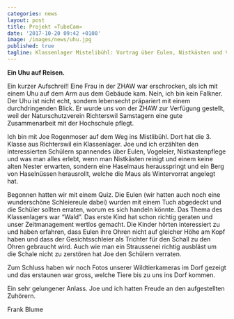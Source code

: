 ```yaml
---
categories: news
layout: post
title: Projekt «TubeCam»
date: '2017-10-20 09:42 +0100'
image: /images/news/uhu.jpg
published: true
tagline: Klassenlager Mistelibühl: Vortrag über Eulen, Nistkästen und Vogeleier
---
```


**Ein Uhu auf Reisen.**
 
Ein kurzer Aufschrei!!
Eine Frau in der ZHAW war erschrocken, als ich mit einem Uhu auf dem Arm aus dem Gebäude kam.
Nein, ich bin kein Falkner. 
Der Uhu ist nicht echt, sondern lebensecht präpariert mit einem durchdringenden Blick.
Er wurde uns von der ZHAW zur Verfügung gestellt, weil der Naturschutzverein Richterswil Samstagern eine gute Zusammenarbeit mit der Hochschule pflegt.
 
Ich bin mit Joe Rogenmoser auf dem Weg ins Mistlibühl. 
Dort hat die 3. Klasse aus Richterswil ein Klassenlager.
Joe und ich erzählten den interessierten Schülern spannendes über Eulen, Vogeleier, Nistkastenpflege
und was man alles erlebt, wenn man Nistkästen reinigt und einem keine alten Nester erwarten, sondern eine Haselmaus herausspringt
und ein Berg von Haselnüssen herausrollt, welche die Maus als Wintervorrat angelegt hat.
 
Begonnen hatten wir mit einem Quiz.
Die Eulen (wir hatten auch noch eine wunderschöne Schleiereule dabei) wurden mit einem Tuch abgedeckt und die Schüler sollten erraten, 
worum es sich handeln könnte. Das Thema des Klassenlagers war “Wald”. 
Das erste Kind hat schon richtig geraten und unser Zeitmanagement wertlos gemacht.
Die Kinder hörten interessiert zu und haben erfahren, dass Eulen ihre Ohren nicht auf gleicher Höhe am Kopf haben und dass der Gesichtsschleier als Trichter
für den Schall zu den Ohren gebraucht wird. Auch wie man ein Straussenei richtig ausbläst um die Schale nicht zu zerstören hat Joe den Schülern verraten.
 
Zum Schluss haben wir noch Fotos unserer Wildtierkameras im Dorf gezeigt und das erstaunen war gross, welche Tiere bis zu uns ins Dorf kommen.
 
Ein sehr gelungener Anlass. Joe und ich hatten Freude an den aufgestellten Zuhörern.
 
Frank Blume
